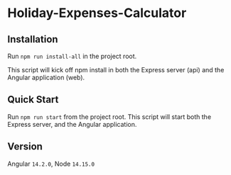 # Holiday-Expenses-Calculator

## Installation
Run `npm run install-all` in the project root.

This script will kick off npm install in both the Express server (api) and the Angular application (web).

## Quick Start
Run `npm run start` from the project root. This script will start both the Express server, and the Angular application.

## Version
Angular `14.2.0`, Node `14.15.0`

